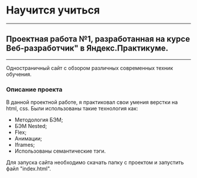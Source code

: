 # Научится учиться
------
## Проектная работа №1, разработанная на курсе Веб-разработчик" в Яндекс.Практикуме.
------
Одностраничный сайт с обзором различных современных техник обучения.
### Описание проекта
В данной проектной работе, я практиковал свои умения верстки на html, css.
Были использованы такие технология как:
* Методология БЭМ;
* БЭМ Nested;
* Flex;
* Анимации;
* Iframes;
* Использованы семантические тэги.

Для запуска сайта необходимо скачать папку с проектом и запустить файл "index.html".


